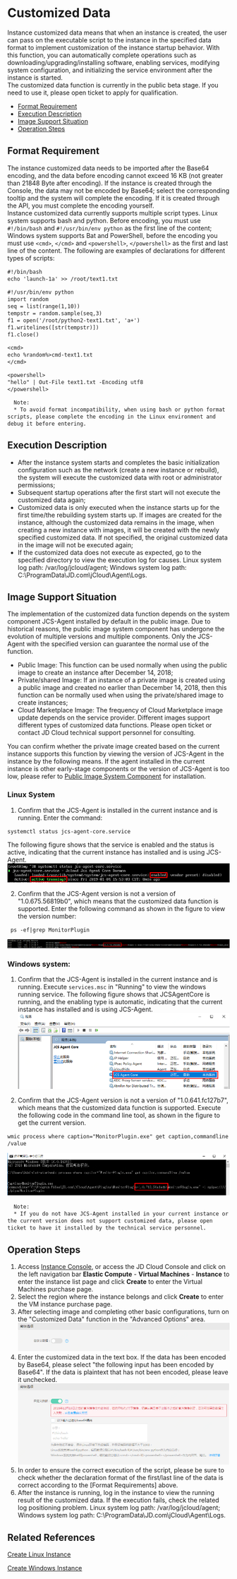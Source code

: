 # Customized Data

Instance customized data means that when an instance is created, the user can pass on the executable script to the instance in the specified data format to implement customization of the instance startup behavior. With this function, you can automatically complete operations such as downloading/upgrading/installing software, enabling services, modifying system configuration, and initializing the service environment after the instance is started.<br>
The customized data function is currently in the public beta stage. If you need to use it, please open ticket to apply for qualification.

* [Format Requirement](Userdata#user-content-1)
* [Execution Description](Userdata#user-content-2)
* [Image Support Situation](Userdata#user-content-3)
* [Operation Steps](Userdata#user-content-4)

<div id="user-content-1"></div>

## Format Requirement
The instance customized data needs to be imported after the Base64 encoding, and the data before encoding cannot exceed 16 KB (not greater than 21848 Byte after encoding). If the instance is created through the Console, the data may not be encoded by Base64; select the corresponding tooltip and the system will complete the encoding. If it is created through the API, you must complete the encoding yourself.<br>
Instance customized data currently supports multiple script types. Linux system supports bash and python. Before encoding, you must use `#!/bin/bash` and `#!/usr/bin/env python` as the first line of the content; Windows system supports Bat and PowerShell, before the encoding you must use `<cmd>`, `</cmd>` and `<powershell>`, `</powershell>` as the first and last line of the content. The following are examples of declarations for different types of scripts:
```
#!/bin/bash 
echo 'launch-1a' >> /root/text1.txt
```
```
#!/usr/bin/env python
import random
seq = list(range(1,10))
tempstr = random.sample(seq,3)
f1 = open('/root/python2-text1.txt', 'a+')
f1.writelines([str(tempstr)])
f1.close()
```
```
<cmd>
echo %random%>cmd-text1.txt
</cmd>
```
```
<powershell>
"hello" | Out-File text1.txt -Encoding utf8
</powershell>
```

      Note:
      * To avoid format incompatibility, when using bash or python format scripts, please complete the encoding in the Linux environment and debug it before entering.

<div id="user-content-2"></div>

## Execution Description
* After the instance system starts and completes the basic initialization configuration such as the network (create a new instance or rebuild), the system will execute the customized data with root or administrator permissions;
* Subsequent startup operations after the first start will not execute the customized data again;
* Customized data is only executed when the instance starts up for the first time/the rebuilding system starts up. If images are created for the instance, although the customized data remains in the image, when creating a new instance with images, it will be created with the newly specified customized data. If not specified, the original customized data in the image will not be executed again;
* If the customized data does not execute as expected, go to the specified directory to view the execution log for causes. Linux system log path: /var/log/jcloud/agent; Windows system log path: C:\ProgramData\JD.com\jCloud\Agent\Logs.

<div id=image-support></div>

<div id="user-content-3"></div>

## Image Support Situation
The implementation of the customized data function depends on the system component JCS-Agent installed by default in the public image. Due to historical reasons, the public image system component has undergone the evolution of multiple versions and multiple components. Only the JCS-Agent with the specified version can guarantee the normal use of the function.

* Public Image: This function can be used normally when using the public image to create an instance after December 14, 2018;<br>
* Private/shared Image: If an instance of a private image is created using a public image and created no earlier than December 14, 2018, then this function can be normally used when using the private/shared image to create instances;<br>
* Cloud Marketplace Image: The frequency of Cloud Marketplace image update depends on the service provider. Different images support different types of customized data functions. Please open ticket or contact JD Cloud technical support personnel for consulting.

You can confirm whether the private image created based on the current instance supports this function by viewing the version of JCS-Agent in the instance by the following means. If the agent installed in the current instance is other early-stage components or the version of JCS-Agent is too low, please refer to [Public Image System Component](http://docs.jdcloud.com/en/virtual-machines/default-agent-in-public-image) for installation.<br>

### Linux System<br>
1. Confirm that the JCS-Agent is installed in the current instance and is running.
Enter the command:
```
systemctl status jcs-agent-core.service
```
The following figure shows that the service is enabled and the status is active, indicating that the current instance has installed and is using JCS-Agent.
![](../../../../../image/vm/Operation-Guide-Instance-userdata1.png)

2. Confirm that the JCS-Agent version is not a version of "1.0.675.56819b0", which means that the customized data function is supported. Enter the following command as shown in the figure to view the version number:
```
 ps -ef|grep MonitorPlugin
```

![](../../../../../image/vm/Operation-Guide-Instance-userdata2.png)

### Windows system: <br>
1. Confirm that the JCS-Agent is installed in the current instance and is running.
    Execute `services.msc` in "Running" to view the windows running service. The following figure shows that JCSAgentCore is running, and the enabling type is automatic, indicating that the current instance has installed and is using JCS-Agent.
![](../../../../../image/vm/Operation-Guide-Instance-userdata3.png)

2. Confirm that the JCS-Agent version is not a version of "1.0.641.fc127b7", which means that the customized data function is supported.
    Execute the following code in the command line tool, as shown in the figure to get the current version.
```
wmic process where caption="MonitorPlugin.exe" get caption,commandline /value
```

![](../../../../../image/vm/Operation-Guide-Instance-userdata4.png)

      Note:
      * If you do not have JCS-Agent installed in your current instance or the current version does not support customized data, please open ticket to have it installed by the technical service personnel.

<div id="user-content-4"></div>

## Operation Steps
1. Access [Instance Console](https://cns-console.jdcloud.com/host/compute/list), or access the JD Cloud Console and click on the left navigation bar **Elastic Compute** - **Virtual Machines** - **Instance** to enter the instance list page and click **Create** to enter the Virtual Machines purchase page.
2. Select the region where the instance belongs and click **Create** to enter the VM instance purchase page.
3. After selecting image and completing other basic configurations, turn on the "Customized Data" function in the "Advanced Options" area.
![](../../../../../image/vm/Operation-Guide-Instance-userdata5.png)
4. Enter the customized data in the text box. If the data has been encoded by Base64, please select "the following input has been encoded by Base64". If the data is plaintext that has not been encoded, please leave it unchecked.
![](../../../../../image/vm/Operation-Guide-Instance-userdata6.png)
5. In order to ensure the correct execution of the script, please be sure to check whether the declaration format of the first/last line of the data is correct according to the [Format Requirements] above.
6. After the instance is running, log in the instance to view the running result of the customized data. If the execution fails, check the related log positioning problem. Linux system log path: /var/log/jcloud/agent; Windows system log path: C:\ProgramData\JD.com\jCloud\Agent\Logs.

<div id="user-content-4"></div>


## Related References

[Create Linux Instance](https://docs.jdcloud.com/virtual-machines/create-linux-instance)

[Create Windows Instance](http://docs.jdcloud.com/virtual-machines/create-windows-instance)

